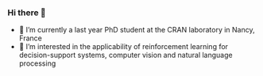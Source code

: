 ### Hi there 👋
- 🔭 I’m currently a last year PhD student at the CRAN laboratory in Nancy, France
- 🌱 I’m interested in the applicability of reinforcement learning for decision-support systems, computer vision and natural language processing
